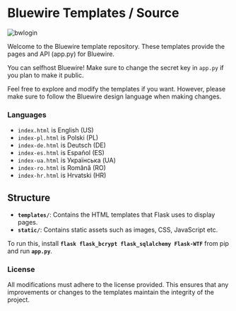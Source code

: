 # Bluewire Templates / Source

![bwlogin](https://github.com/user-attachments/assets/a42ba89e-f0b3-4398-8765-025c8da2c2e5)

Welcome to the Bluewire template repository. These templates provide the pages and API (app.py) for Bluewire.

You can selfhost Bluewire! Make sure to change the secret key in `app.py` if you plan to make it public.

Feel free to explore and modify the templates if you want. However, please make sure to follow the Bluewire design language when making changes.

### Languages

- `index.html` is English (US)
- `index-pl.html` is Polski (PL)
- `index-de.html` is Deutsch (DE)
- `index-es.html` is Español (ES)
- `index-ua.html` is Українська (UA)
- `index-ro.html` is Română (RO)
- `index-hr.html` is Hrvatski (HR)

## Structure

- **`templates/`**: Contains the HTML templates that Flask uses to display pages.
- **`static/`**: Contains static assets such as images, CSS, JavaScript etc.

To run this, install **`flask flask_bcrypt flask_sqlalchemy Flask-WTF`** from pip and run **`app.py`**.

### License

All modifications must adhere to the license provided. This ensures that any improvements or changes to the templates maintain the integrity of the project.
